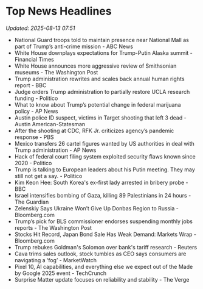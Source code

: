 # Top News Headlines

_Updated: 2025-08-13 07:51_

- National Guard troops told to maintain presence near National Mall as part of Trump’s anti-crime mission - ABC News
- White House downplays expectations for Trump-Putin Alaska summit - Financial Times
- White House announces more aggressive review of Smithsonian museums - The Washington Post
- Trump administration rewrites and scales back annual human rights report - BBC
- Judge orders Trump administration to partially restore UCLA research funding - Politico
- What to know about Trump’s potential change in federal marijuana policy - AP News
- Austin police ID suspect, victims in Target shooting that left 3 dead - Austin American-Statesman
- After the shooting at CDC, RFK Jr. criticizes agency’s pandemic response - PBS
- Mexico transfers 26 cartel figures wanted by US authorities in deal with Trump administration - AP News
- Hack of federal court filing system exploited security flaws known since 2020 - Politico
- Trump is talking to European leaders about his Putin meeting. They may still not get a say. - Politico
- Kim Keon Hee: South Korea's ex-first lady arrested in bribery probe - BBC
- Israel intensifies bombing of Gaza, killing 89 Palestinians in 24 hours - The Guardian
- Zelenskiy Says Ukraine Won’t Give Up Donbas Region to Russia - Bloomberg.com
- Trump’s pick for BLS commissioner endorses suspending monthly jobs reports - The Washington Post
- Stocks Hit Record, Japan Bond Sale Has Weak Demand: Markets Wrap - Bloomberg.com
- Trump rebukes Goldman's Solomon over bank's tariff research - Reuters
- Cava trims sales outlook, stock tumbles as CEO says consumers are navigating a ‘fog’ - MarketWatch
- Pixel 10, AI capabilities, and everything else we expect out of the Made by Google 2025 event - TechCrunch
- Surprise Matter update focuses on reliability and stability - The Verge